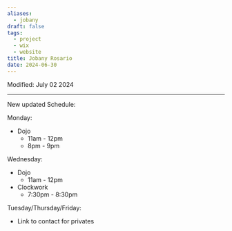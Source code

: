 ```yaml
---
aliases:
  - jobany
draft: false
tags:
  - project
  - wix
  - website
title: Jobany Rosario
date: 2024-06-30
---
```

Modified: July 02 2024 

-------------------------------------------------------------------------------

New updated Schedule:

Monday:
- Dojo
	- 11am - 12pm
	- 8pm - 9pm

Wednesday:
- Dojo
	- 11am - 12pm
- Clockwork
	- 7:30pm - 8:30pm

Tuesday/Thursday/Friday:
- Link to contact for privates